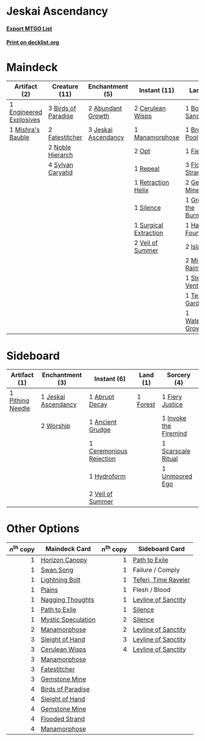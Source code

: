 # Jeskai Ascendancy

#### [Export MTGO List](../collection/Jeskai%20Ascendancy/Jeskai%20Ascendancy.txt)
#### [Print on decklist.org](http://decklist.org/?deckmain=2%09Abundant%20Growth%0A3%09Birds%20of%20Paradise%0A1%09Botanical%20Sanctum%0A1%09Breeding%20Pool%0A2%09Cerulean%20Wisps%0A1%09Engineered%20Explosives%0A2%09Fatestitcher%0A1%09Fiery%20Islet%0A3%09Flooded%20Strand%0A2%09Gemstone%20Mine%0A4%09Glittering%20Wish%0A1%09Grove%20of%20the%20Burnwillows%0A1%09Hallowed%20Fountain%0A2%09Island%0A3%09Jeskai%20Ascendancy%0A1%09Manamorphose%0A1%09Mishra's%20Bauble%0A2%09Misty%20Rainforest%0A2%09Noble%20Hierarch%0A2%09Opt%0A1%09Repeal%0A1%09Retraction%20Helix%0A4%09Serum%20Visions%0A1%09Silence%0A2%09Sleight%20of%20Hand%0A1%09Steam%20Vents%0A1%09Surgical%20Extraction%0A4%09Sylvan%20Caryatid%0A1%09Teferi,%20Time%20Raveler%0A1%09Temple%20Garden%0A2%09Underworld%20Breach%0A2%09Veil%20of%20Summer%0A1%09Waterlogged%20Grove%0A1%09Wrenn%20and%20Six&deckside=1%09Abrupt%20Decay%0A1%09Ancient%20Grudge%0A1%09Ceremonious%20Rejection%0A1%09Fiery%20Justice%0A1%09Forest%0A1%09Hydroform%0A1%09Invoke%20the%20Firemind%0A1%09Jeskai%20Ascendancy%0A1%09Pithing%20Needle%0A1%09Scarscale%20Ritual%0A1%09Unmoored%20Ego%0A2%09Veil%20of%20Summer%0A2%09Worship)
# Maindeck

|                                          Artifact (2)                                           |                                        Creature (11)                                         |                                       Enchantment (5)                                        |                                          Instant (11)                                          |                                              Land (17)                                              |                                        Planeswalker (2)                                         |                                        Sorcery (10)                                        |    Unknown (2)    |
|-------------------------------------------------------------------------------------------------|----------------------------------------------------------------------------------------------|----------------------------------------------------------------------------------------------|------------------------------------------------------------------------------------------------|-----------------------------------------------------------------------------------------------------|-------------------------------------------------------------------------------------------------|--------------------------------------------------------------------------------------------|-------------------|
|1 [Engineered Explosives](http://gatherer.wizards.com/Pages/Card/Details.aspx?multiverseid=50139)|3 [Birds of Paradise](http://gatherer.wizards.com/Pages/Card/Details.aspx?multiverseid=129906)|2 [Abundant Growth](http://gatherer.wizards.com/Pages/Card/Details.aspx?multiverseid=240017)  |2 [Cerulean Wisps](http://gatherer.wizards.com/Pages/Card/Details.aspx?multiverseid=158683)     |1 [Botanical Sanctum](http://gatherer.wizards.com/Pages/Card/Details.aspx?multiverseid=417817)       |1 [Teferi, Time Raveler](http://gatherer.wizards.com/Pages/Card/Details.aspx?multiverseid=461148)|4 [Glittering Wish](http://gatherer.wizards.com/Pages/Card/Details.aspx?multiverseid=136157)|2 Underworld Breach|
|1 [Mishra's Bauble](http://gatherer.wizards.com/Pages/Card/Details.aspx?multiverseid=122122)     |2 [Fatestitcher](http://gatherer.wizards.com/Pages/Card/Details.aspx?multiverseid=176456)     |3 [Jeskai Ascendancy](http://gatherer.wizards.com/Pages/Card/Details.aspx?multiverseid=386571)|1 [Manamorphose](http://gatherer.wizards.com/Pages/Card/Details.aspx?multiverseid=370568)       |1 [Breeding Pool](http://gatherer.wizards.com/Pages/Card/Details.aspx?multiverseid=97088)            |1 [Wrenn and Six](http://gatherer.wizards.com/Pages/Card/Details.aspx?multiverseid=464166)       |4 [Serum Visions](http://gatherer.wizards.com/Pages/Card/Details.aspx?multiverseid=50145)   |                   |
|                                                                                                 |2 [Noble Hierarch](http://gatherer.wizards.com/Pages/Card/Details.aspx?multiverseid=179434)   |                                                                                              |2 [Opt](http://gatherer.wizards.com/Pages/Card/Details.aspx?multiverseid=442948)                |1 [Fiery Islet](http://gatherer.wizards.com/Pages/Card/Details.aspx?multiverseid=464187)             |                                                                                                 |2 [Sleight of Hand](http://gatherer.wizards.com/Pages/Card/Details.aspx?multiverseid=25557) |                   |
|                                                                                                 |4 [Sylvan Caryatid](http://gatherer.wizards.com/Pages/Card/Details.aspx?multiverseid=373624)  |                                                                                              |1 [Repeal](http://gatherer.wizards.com/Pages/Card/Details.aspx?multiverseid=405357)             |3 [Flooded Strand](http://gatherer.wizards.com/Pages/Card/Details.aspx?multiverseid=405098)          |                                                                                                 |                                                                                            |                   |
|                                                                                                 |                                                                                              |                                                                                              |1 [Retraction Helix](http://gatherer.wizards.com/Pages/Card/Details.aspx?multiverseid=442060)   |2 [Gemstone Mine](http://gatherer.wizards.com/Pages/Card/Details.aspx?multiverseid=109761)           |                                                                                                 |                                                                                            |                   |
|                                                                                                 |                                                                                              |                                                                                              |1 [Silence](http://gatherer.wizards.com/Pages/Card/Details.aspx?multiverseid=191083)            |1 [Grove of the Burnwillows](http://gatherer.wizards.com/Pages/Card/Details.aspx?multiverseid=130595)|                                                                                                 |                                                                                            |                   |
|                                                                                                 |                                                                                              |                                                                                              |1 [Surgical Extraction](http://gatherer.wizards.com/Pages/Card/Details.aspx?multiverseid=397706)|1 [Hallowed Fountain](http://gatherer.wizards.com/Pages/Card/Details.aspx?multiverseid=97071)        |                                                                                                 |                                                                                            |                   |
|                                                                                                 |                                                                                              |                                                                                              |2 [Veil of Summer](http://gatherer.wizards.com/Pages/Card/Details.aspx?multiverseid=466952)     |2 [Island](http://gatherer.wizards.com/Pages/Card/Details.aspx?multiverseid=439857)                  |                                                                                                 |                                                                                            |                   |
|                                                                                                 |                                                                                              |                                                                                              |                                                                                                |2 [Misty Rainforest](http://gatherer.wizards.com/Pages/Card/Details.aspx?multiverseid=405102)        |                                                                                                 |                                                                                            |                   |
|                                                                                                 |                                                                                              |                                                                                              |                                                                                                |1 [Steam Vents](http://gatherer.wizards.com/Pages/Card/Details.aspx?multiverseid=405109)             |                                                                                                 |                                                                                            |                   |
|                                                                                                 |                                                                                              |                                                                                              |                                                                                                |1 [Temple Garden](http://gatherer.wizards.com/Pages/Card/Details.aspx?multiverseid=405112)           |                                                                                                 |                                                                                            |                   |
|                                                                                                 |                                                                                              |                                                                                              |                                                                                                |1 [Waterlogged Grove](http://gatherer.wizards.com/Pages/Card/Details.aspx?multiverseid=464198)       |                                                                                                 |                                                                                            |                   |


# Sideboard

|                                       Artifact (1)                                        |                                       Enchantment (3)                                        |                                           Instant (6)                                            |                                     Land (1)                                      |                                          Sorcery (4)                                           |
|-------------------------------------------------------------------------------------------|----------------------------------------------------------------------------------------------|--------------------------------------------------------------------------------------------------|-----------------------------------------------------------------------------------|------------------------------------------------------------------------------------------------|
|1 [Pithing Needle](http://gatherer.wizards.com/Pages/Card/Details.aspx?multiverseid=129526)|1 [Jeskai Ascendancy](http://gatherer.wizards.com/Pages/Card/Details.aspx?multiverseid=386571)|1 [Abrupt Decay](http://gatherer.wizards.com/Pages/Card/Details.aspx?multiverseid=456061)         |1 [Forest](http://gatherer.wizards.com/Pages/Card/Details.aspx?multiverseid=439860)|1 [Fiery Justice](http://gatherer.wizards.com/Pages/Card/Details.aspx?multiverseid=376332)      |
|                                                                                           |2 [Worship](http://gatherer.wizards.com/Pages/Card/Details.aspx?multiverseid=25553)           |1 [Ancient Grudge](http://gatherer.wizards.com/Pages/Card/Details.aspx?multiverseid=235600)       |                                                                                   |1 [Invoke the Firemind](http://gatherer.wizards.com/Pages/Card/Details.aspx?multiverseid=292732)|
|                                                                                           |                                                                                              |1 [Ceremonious Rejection](http://gatherer.wizards.com/Pages/Card/Details.aspx?multiverseid=417613)|                                                                                   |1 [Scarscale Ritual](http://gatherer.wizards.com/Pages/Card/Details.aspx?multiverseid=154396)   |
|                                                                                           |                                                                                              |1 [Hydroform](http://gatherer.wizards.com/Pages/Card/Details.aspx?multiverseid=366423)            |                                                                                   |1 [Unmoored Ego](http://gatherer.wizards.com/Pages/Card/Details.aspx?multiverseid=452962)       |
|                                                                                           |                                                                                              |2 [Veil of Summer](http://gatherer.wizards.com/Pages/Card/Details.aspx?multiverseid=466952)       |                                                                                   |                                                                                                |


# Other Options

|*n*<sup>th</sup> copy|                                        Maindeck Card                                        |*n*<sup>th</sup> copy|                                        Sideboard Card                                         |
|--------------------:|---------------------------------------------------------------------------------------------|--------------------:|-----------------------------------------------------------------------------------------------|
|                    1|[Horizon Canopy](http://gatherer.wizards.com/Pages/Card/Details.aspx?multiverseid=409571)    |                    1|[Path to Exile](http://gatherer.wizards.com/Pages/Card/Details.aspx?multiverseid=220511)       |
|                    1|[Swan Song](http://gatherer.wizards.com/Pages/Card/Details.aspx?multiverseid=420715)         |                    1|Failure / Comply                                                                               |
|                    1|[Lightning Bolt](http://gatherer.wizards.com/Pages/Card/Details.aspx?multiverseid=806)       |                    1|[Teferi, Time Raveler](http://gatherer.wizards.com/Pages/Card/Details.aspx?multiverseid=461148)|
|                    1|[Plains](http://gatherer.wizards.com/Pages/Card/Details.aspx?multiverseid=439856)            |                    1|Flesh / Blood                                                                                  |
|                    1|[Nagging Thoughts](http://gatherer.wizards.com/Pages/Card/Details.aspx?multiverseid=409817)  |                    1|[Leyline of Sanctity](http://gatherer.wizards.com/Pages/Card/Details.aspx?multiverseid=204993) |
|                    1|[Path to Exile](http://gatherer.wizards.com/Pages/Card/Details.aspx?multiverseid=220511)     |                    1|[Silence](http://gatherer.wizards.com/Pages/Card/Details.aspx?multiverseid=191083)             |
|                    1|[Mystic Speculation](http://gatherer.wizards.com/Pages/Card/Details.aspx?multiverseid=126156)|                    2|[Silence](http://gatherer.wizards.com/Pages/Card/Details.aspx?multiverseid=191083)             |
|                    2|[Manamorphose](http://gatherer.wizards.com/Pages/Card/Details.aspx?multiverseid=370568)      |                    2|[Leyline of Sanctity](http://gatherer.wizards.com/Pages/Card/Details.aspx?multiverseid=204993) |
|                    3|[Sleight of Hand](http://gatherer.wizards.com/Pages/Card/Details.aspx?multiverseid=25557)    |                    3|[Leyline of Sanctity](http://gatherer.wizards.com/Pages/Card/Details.aspx?multiverseid=204993) |
|                    3|[Cerulean Wisps](http://gatherer.wizards.com/Pages/Card/Details.aspx?multiverseid=158683)    |                    4|[Leyline of Sanctity](http://gatherer.wizards.com/Pages/Card/Details.aspx?multiverseid=204993) |
|                    3|[Manamorphose](http://gatherer.wizards.com/Pages/Card/Details.aspx?multiverseid=370568)      |                     |                                                                                               |
|                    3|[Fatestitcher](http://gatherer.wizards.com/Pages/Card/Details.aspx?multiverseid=176456)      |                     |                                                                                               |
|                    3|[Gemstone Mine](http://gatherer.wizards.com/Pages/Card/Details.aspx?multiverseid=109761)     |                     |                                                                                               |
|                    4|[Birds of Paradise](http://gatherer.wizards.com/Pages/Card/Details.aspx?multiverseid=129906) |                     |                                                                                               |
|                    4|[Sleight of Hand](http://gatherer.wizards.com/Pages/Card/Details.aspx?multiverseid=25557)    |                     |                                                                                               |
|                    4|[Gemstone Mine](http://gatherer.wizards.com/Pages/Card/Details.aspx?multiverseid=109761)     |                     |                                                                                               |
|                    4|[Flooded Strand](http://gatherer.wizards.com/Pages/Card/Details.aspx?multiverseid=405098)    |                     |                                                                                               |
|                    4|[Manamorphose](http://gatherer.wizards.com/Pages/Card/Details.aspx?multiverseid=370568)      |                     |                                                                                               |

